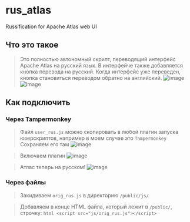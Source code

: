 # rus_atlas
Russification for Apache Atlas web UI



## Что это такое

> Это полностью автономный скрипт, переводящий интерфейс Apache Atlas на русский язык. 
> В интерфейче также добавляется кнопка перевода на русский. 
> Когда интерфейс уже переведен, кнопка становиться переводом обратно на английский.
![image](https://user-images.githubusercontent.com/62176228/124103349-dd0d7500-da69-11eb-9d43-bfd586a14513.png) ![image](https://user-images.githubusercontent.com/62176228/124103447-f4e4f900-da69-11eb-82c8-a8123bdfba91.png)



## Как подключить


### Через Tampermonkey
> Файл `user_rus.js` можно скопировать в любой плагин запуска юзерскриптов, например в моем случае это `Tampermonkey`
> Сохраняем его там
![image](https://user-images.githubusercontent.com/62176228/124102762-5193e400-da69-11eb-925d-677fe41d0a88.png)

> Включаем плагин
![image](https://user-images.githubusercontent.com/62176228/124102890-6e301c00-da69-11eb-985f-635690bb1c36.png)

> Атлас теперь на русском!
![image](https://user-images.githubusercontent.com/62176228/124102985-84d67300-da69-11eb-8aa1-8930a99d8c50.png)

### Через файлы
> Закидиваем `orig_rus.js` в директорию `/public/js/` 

> Добавляем в конце HTML файла, который лежит в `/public/`, строчку: ```html <script src="js/orig_rus.js"></script>```
